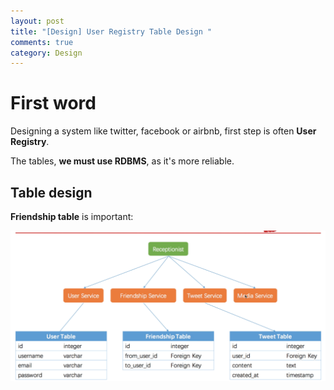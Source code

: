 ```yaml
---
layout: post
title: "[Design] User Registry Table Design "
comments: true
category: Design
---
```


# First word

Designing a system like twitter, facebook or airbnb, first step is often **User Registry**.

The tables, **we must use RDBMS**, as it's more reliable.

## Table design

**Friendship table** is important:

![](/images/design-user-registry-tables.png)
